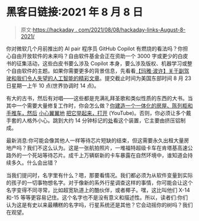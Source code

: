 # 黑客日链接:2021 年 8 月 8 日

> 原文:[https://hackaday . com/2021/08/08/hackaday-links-August-8-2021/](https://hackaday.com/2021/08/08/hackaday-links-august-8-2021/)

你对微软几个月前推出的 AI pair 程序员 GitHub Copilot 有燃烧的看法吗？你担心自由开放软件的未来吗？自由软件基金会正在资助一个 3000 字或更少的白皮书的征集活动，这些白皮书要么涉及 Copilot 本身，要么涉及版权、机器学习或整个自由软件的主题。如果你需要更多的背景信息，先看看[【玛雅·波许】关于副驾驶和我们令人失望的人工智能的精彩文章](https://hackaday.com/2021/08/02/github-copilot-and-the-unfulfilled-promises-of-an-artificial-intelligence-future/)。提交截止时间为美国东部时间 8 月 23 日星期一上午 10 点(世界协调时 14 点)。

有大的古书，然后有对唱——这些都是充满礼拜圣歌和类似性质的东西的大书。当其中一个需要大量修复工作时，你会怎么做？[你建造一个一体化的房屋、陈列柜和手推车，然后](https://www.youtube.com/watch?v=3_geogzLDF0) [小心翼翼地](https://www.youtube.com/watch?v=3_geogzLDF0) [把它举起来，打开](https://www.youtube.com/watch?v=3_geogzLDF0) (YouTube)。否则，你必须让多个戴手套的人格外小心。跳到大约 14 分钟标记的[处](https://www.youtube.com/watch?v=3_geogzLDF0&t=836s)看这个装置，它主要由挤压铝制成。

最新消息:你可能会像其他人一样等待芯片短缺的结束，但这需要永久出租大量房地产吗？我们不这么认为。这是一张航拍照片，一堆福特超级卡车在肯塔基高速公路外的一个死站等待芯片。成千上万辆崭新的卡车暴露在自然环境中，谁知道会持续多久。什么会出错？

当我们提问时，名字里有什么？嗯，那要看情况。我们都必须为从软件变量到实际的孩子的一切事物想名字。对于像新的系外行星调查这样的事情，你可能会让这个名字变得不同寻常，比如超宽轨道上的酷伙伴，或者椰子。嘿，这比叫他们 X-14 和-15 等等更容易记住。这个名字也不是没有意义和描述性。所以，读者们:你们认为这是有史以来最糟糕的名字吗，行星系统还是其他？它会动摇你的树吗？我们在观望。